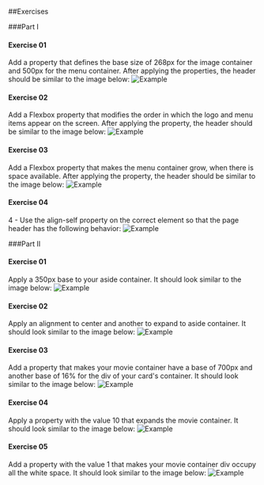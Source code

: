 ##Exercises

###Part I

#### Exercise 01
Add a property that defines the base size of 268px for the image container and 500px for the menu container. After applying the properties, the header should be similar to the image below:
![Example](/part-01/images/image-01.jpeg)

#### Exercise 02
Add a Flexbox property that modifies the order in which the logo and menu items appear on the screen. After applying the property, the header should be similar to the image below:
![Example](/part-01/images/image-02.jpeg)

#### Exercise 03
Add a Flexbox property that makes the menu container grow, when there is space available. After applying the property, the header should be similar to the image below:
![Example](/part-01/images/image-03.jpeg)

#### Exercise 04
4 - Use the align-self property on the correct element so that the page header has the following behavior:
![Example](/part-01/images/image-04.jpeg)

###Part II

#### Exercise 01
Apply a 350px base to your aside container. It should look similar to the image below:
![Example](/part-02/images/image-01.jpeg)

#### Exercise 02
Apply an alignment to center and another to expand to aside container. It should look similar to the image below:
![Example](/part-02/images/image-02.jpeg)

#### Exercise 03
Add a property that makes your movie container have a base of 700px and another base of 16% for the div of your card's container. It should look similar to the image below:
![Example](/part-02/images/image-03.jpeg)

#### Exercise 04
Apply a property with the value 10 that expands the movie container. It should look similar to the image below:
![Example](/part-02/images/image-04.jpeg)

#### Exercise 05
Add a property with the value 1 that makes your movie container div occupy all the white space. It should look similar to the image below:
![Example](/part-02/images/image-05.jpeg)
